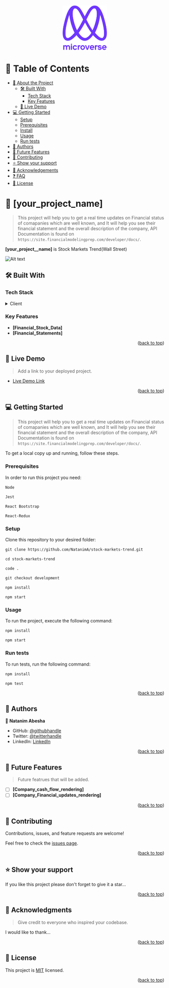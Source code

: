<a name="readme-top"></a>

<!--
HOW TO USE:
This is an example of how you may give instructions on setting up your project locally.

Modify this file to match your project and remove sections that don't apply.

REQUIRED SECTIONS:
- Table of Contents
- About the Project
  - Built With
  - Live Demo
- Getting Started
- Authors
- Future Features
- Contributing
- Show your support
- Acknowledgements
- License

After you're finished please remove all the comments and instructions!
-->

<div align="center">

  <img src="murple_logo.png" alt="logo" width="140"  height="auto" />
  <br/>

</div>

<!-- TABLE OF CONTENTS -->

# 📗 Table of Contents

- [📖 About the Project](#about-project)
  - [🛠 Built With](#built-with)
    - [Tech Stack](#tech-stack)
    - [Key Features](#key-features)
  - [🚀 Live Demo](#live-demo)
- [💻 Getting Started](#getting-started)
  - [Setup](#setup)
  - [Prerequisites](#prerequisites)
  - [Install](#install)
  - [Usage](#usage)
  - [Run tests](#run-tests)
- [👥 Authors](#authors)
- [🔭 Future Features](#future-features)
- [🤝 Contributing](#contributing)
- [⭐️ Show your support](#support)
- [🙏 Acknowledgements](#acknowledgements)
- [❓ FAQ](#faq)
- [📝 License](#license)

<!-- PROJECT DESCRIPTION -->

# 📖 [your_project_name] <a name="about-project"></a>

> This project will help you to get a real time updates on Financial status of comapanies which are well known, and It will help you see their financial statement and the overall description of the company, API Documentation is found on ```https://site.financialmodelingprep.com/developer/docs/```.

**[your_project__name]** is Stock Markets Trend(Wall Street)

![Alt text](../../../../../../../C:/Users/user/Documents/Experiments%20And%20Training%20Lab/Microverse-Projects/stock-markets-trend/README.mdC:/Users/user/Documents/Experiments%20And%20Training%20Lab/Microverse-Projects/stock-markets-trend/src/assets/images/de.JPGC:/Users/user/Documents/Experiments%20And%20Training%20Lab/Microverse-Projects/stock-markets-trend/src/assets/images/list.JPG)
## 🛠 Built With <a name="built-with"></a>

### Tech Stack <a name="tech-stack"></a>

<details>
  <summary>Client</summary>
  <ul>
    <li><a href="https://reactjs.org/">React.js</a></li>
  </ul>
</details>

<!-- Features -->

### Key Features <a name="key-features"></a>


- **[Financial_Stock_Data]**
- **[Financial_Statements]**

<p align="right">(<a href="#readme-top">back to top</a>)</p>

<!-- LIVE DEMO -->

## 🚀 Live Demo <a name="live-demo"></a>

> Add a link to your deployed project.

- [Live Demo Link](https://yourdeployedapplicationlink.com)

<p align="right">(<a href="#readme-top">back to top</a>)</p>

<!-- GETTING STARTED -->

## 💻 Getting Started <a name="getting-started"></a>

> This project will help you to get a real time updates on Financial status of comapanies which are well known, and It will help you see their financial statement and the overall description of the company, API Documentation is found on ```https://site.financialmodelingprep.com/developer/docs/```.

To get a local copy up and running, follow these steps.

### Prerequisites

In order to run this project you need:

```
Node
```
```
Jest
```
```
React Bootstrap
```
```
React-Redux
```

### Setup

Clone this repository to your desired folder:

```
git clone https://github.com/NatanimA/stock-markets-trend.git
```
```
cd stock-markets-trend
```
```
code .
```
```
git checkout development
```
```
npm install
```
```
npm start
```


### Usage

To run the project, execute the following command:

```
npm install
```

```
npm start
```

### Run tests

To run tests, run the following command:

```
npm install
```

```
npm test
```

<p align="right">(<a href="#readme-top">back to top</a>)</p>

<!-- AUTHORS -->

## 👥 Authors <a name="authors"></a>


👤 **Natanim Abesha**

- GitHub: [@githubhandle](https://github.com/NatanimA)
- Twitter: [@twitterhandle](https://twitter.com/Natanim_)
- LinkedIn: [LinkedIn](https://www.linkedin.com/in/natanim-abesha-04a39823a/)



<p align="right">(<a href="#readme-top">back to top</a>)</p>

<!-- FUTURE FEATURES -->

## 🔭 Future Features <a name="future-features"></a>

> Future featrues that will be added.

- [ ] **[Company_cash_flow_rendering]**
- [ ] **[Company_Financial_updates_rendering]**

<p align="right">(<a href="#readme-top">back to top</a>)</p>

<!-- CONTRIBUTING -->

## 🤝 Contributing <a name="contributing"></a>

Contributions, issues, and feature requests are welcome!

Feel free to check the [issues page](../../issues/).

<p align="right">(<a href="#readme-top">back to top</a>)</p>

<!-- SUPPORT -->

## ⭐️ Show your support <a name="support"></a>

If you like this project please don't forget to give it a star...

<p align="right">(<a href="#readme-top">back to top</a>)</p>

<!-- ACKNOWLEDGEMENTS -->

## 🙏 Acknowledgments <a name="acknowledgements"></a>

> Give credit to everyone who inspired your codebase.

I would like to thank...


<p align="right">(<a href="#readme-top">back to top</a>)</p>

<!-- LICENSE -->

## 📝 License <a name="license"></a>

This project is [MIT](./LICENSE) licensed.

<p align="right">(<a href="#readme-top">back to top</a>)</p>
